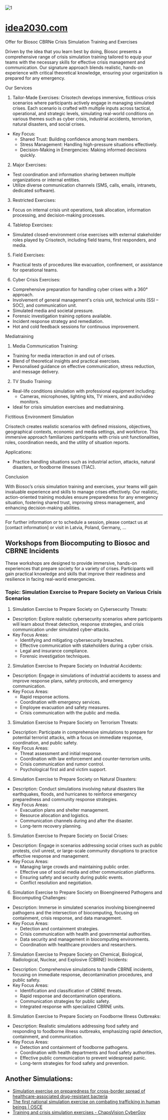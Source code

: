 ![1](https://github.com/idea2030/www/assets/5669657/a73f50e9-331e-4630-bfbc-a4c416e33020)
# [idea2030.com](http://www.idea2030.com)



Offer for Biosoc CBRNe Crisis Simulation Training and Exercises


Driven by the idea that you learn best by doing, Biosoc presents a comprehensive range of crisis simulation training tailored to equip your teams with the necessary skills for effective crisis management and communication. Our signature approach blends realistic, hands-on experience with critical theoretical knowledge, ensuring your organization is prepared for any emergency.

Our Services

1. Tailor-Made Exercises:
Crisotech develops immersive, fictitious crisis scenarios where participants actively engage in managing simulated crises. Each scenario is crafted with multiple inputs across tactical, operational, and strategic levels, simulating real-world conditions on various themes such as cyber crisis, industrial accidents, terrorism, natural disasters, and social crises.

- Key Focus:
  - Shared Trust: Building confidence among team members.
  - Stress Management: Handling high-pressure situations effectively.
  - Decision-Making in Emergencies: Making informed decisions quickly.

2. Major Exercises:
- Test coordination and information sharing between multiple organizations or internal entities.
- Utilize diverse communication channels (SMS, calls, emails, intranets, dedicated software).

3. Restricted Exercises:
- Focus on internal crisis unit operations, task allocation, information processing, and decision-making processes.

4. Tabletop Exercises:
- Simulated closed-environment crise exercises with external stakeholder roles played by Crisotech, including field teams, first responders, and media.

5. Field Exercises:
- Practical tests of procedures like evacuation, confinement, or assistance for operational teams.

6. Cyber Crisis Exercises:
- Comprehensive preparation for handling cyber crises with a 360° approach.
- Involvement of general management's crisis unit, technical units (SSI – SOC), and communication unit.
- Simulated media and societal pressure.
- Forensic investigation training options available.
- Incident response strategy and remediation.
- Hot and cold feedback sessions for continuous improvement.

Mediatraining

1. Media Communication Training:
- Training for media interaction in and out of crises.
- Blend of theoretical insights and practical exercises.
- Personalised guidance on effective communication, stress reduction, and message delivery.

2. TV Studio Training:
- Real-life conditions simulation with professional equipment including:
  - Cameras, microphones, lighting kits, TV mixers, and audio/video monitors.
- Ideal for crisis simulation exercises and mediatraining.

Fictitious Environment Simulation

Crisotech creates realistic scenarios with defined missions, objectives, geographical contexts, economic and media settings, and workforce. This immersive approach familiarizes participants with crisis unit functionalities, roles, coordination needs, and the utility of situation reports.

Applications:
   - Practice handling situations such as industrial action, attacks, natural disasters, or foodborne illnesses (TIAC).

Conclusion

With Biosoc’s crisis simulation training and exercises, your teams will gain invaluable experience and skills to manage crises effectively. Our realistic, action-oriented training modules ensure preparedness for any emergency situation, fostering shared trust, improving stress management, and enhancing decision-making abilities.



---

For further information or to schedule a session, please contact us at [contact information] or visit in Latvia, Poland, Germany, ...

## Workshops from Biocomputing to Biosoc and CBRNE Incidents

These workshops are designed to provide immersive, hands-on experiences that prepare society for a variety of crises. Participants will gain practical knowledge and skills that improve their readiness and resilience in facing real-world emergencies.


### Topic: Simulation Exercise to Prepare Society on Various Crisis Scenarios


1. Simulation Exercise to Prepare Society on Cybersecurity Threats: 
- Description: Explore realistic cybersecurity scenarios where participants will learn about threat detection, response strategies, and crisis communication under simulated cyber-attacks.
- Key Focus Areas:
  - Identifying and mitigating cybersecurity breaches.
  - Effective communication with stakeholders during a cyber crisis.
  - Legal and insurance compliance.
  - Forensic investigation techniques.

2. Simulation Exercise to Prepare Society on Industrial Accidents:
- Description: Engage in simulations of industrial accidents to assess and improve response plans, safety protocols, and emergency communication.
- Key Focus Areas:
   - Rapid response actions.
   - Coordination with emergency services.
   - Employee evacuation and safety measures.
   - Crisis communication with the public and media.

3. Simulation Exercise to Prepare Society on Terrorism Threats:
- Description: Participate in comprehensive simulations to prepare for potential terrorist attacks, with a focus on immediate response, coordination, and public safety.
- Key Focus Areas:
   - Threat assessment and initial response.
   - Coordination with law enforcement and counter-terrorism units.
   - Crisis communication and rumor control.
   - Psychological first aid and victim support.

4. Simulation Exercise to Prepare Society on Natural Disasters:
- Description: Conduct simulations involving natural disasters like earthquakes, floods, and hurricanes to reinforce emergency preparedness and community response strategies.
- Key Focus Areas:
   - Evacuation plans and shelter management.
   - Resource allocation and logistics.
   - Communication channels during and after the disaster.
   - Long-term recovery planning.

5. Simulation Exercise to Prepare Society on Social Crises:
- Description: Engage in scenarios addressing social crises such as public protests, civil unrest, or large-scale community disruptions to practice effective response and management.
- Key Focus Areas:
   - Managing large crowds and maintaining public order.
   - Effective use of social media and other communication platforms.
   - Ensuring safety and security during public events.
   - Conflict resolution and negotiation.

6. Simulation Exercise to Prepare Society on Bioengineered Pathogens and Biocomputing Challenges: 
- Description: Immerse in simulated scenarios involving bioengineered pathogens and the intersection of biocomputing, focusing on containment, crisis response, and data management.
- Key Focus Areas:
   - Detection and containment strategies.
   - Crisis communication with health and governmental authorities.
   - Data security and management in biocomputing environments.
   - Coordination with healthcare providers and researchers.

7. Simulation Exercise to Prepare Society on Chemical, Biological, Radiological, Nuclear, and Explosive (CBRNE) Incidents:
- Description: Comprehensive simulations to handle CBRNE incidents, focusing on immediate response, decontamination procedures, and public safety.
- Key Focus Areas:
   - Identification and classification of CBRNE threats.
   - Rapid response and decontamination operations.
   - Communication strategies for public safety.
   - Integrated response with specialized CBRNE units.

8. Simulation Exercise to Prepare Society on Foodborne Illness Outbreaks:
- Description: Realistic simulations addressing food safety and responding to foodborne illness outbreaks, emphasizing rapid detection, containment, and communication.
- Key Focus Areas:
   - Detection and containment of foodborne pathogens.
   - Coordination with health departments and food safety authorities.
   - Effective public communication to prevent widespread panic.
   - Long-term strategies for food safety and prevention.




## Another Simulations:

+ [Simulation exercise on preparedness for cross-border spread of healthcare-associated drug-resistant bacteria](https://www.ecdc.europa.eu/en/news-events/simulation-exercise-preparedness-cross-border-spread-healthcare-associated-drug)
+ [The first national simulation exercise on combating trafficking in human beings | OSCE](https://www.osce.org/mission-to-moldova/558640)
+ [Training and crisis simulation exercises - ChapsVision CyberGov](https://www.chapsvision-cybergov.com/crisis-management/training-exercices/)

